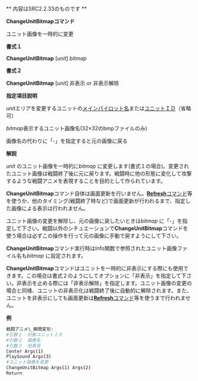 ** 内容はSRC2.2.33のものです **

**ChangeUnitBitmapコマンド**

ユニット画像を一時的に変更

**書式１**

**ChangeUnitBitmap** [*unit*] *bitmap*

**書式２**

**ChangeUnitBitmap** [*unit*] 非表示 or 非表示解除

**指定項目説明**

*unit*エリアを変更するユニットの[メインパイロット名](メインパイロット名.md)または[ユニットＩＤ](ユニットＩＤ.md)（省略可）

*bitmap*表示するユニット画像名(32×32のbmpファイルのみ)

画像名の代わりに「-」を指定すると元の画像に戻る

**解説**

*unit* のユニット画像を一時的に*bitmap* に変更します(書式１の場合)。変更されたユニット画像は戦闘終了後に元に戻ります。戦闘時に他の形態に変化して攻撃するような戦闘アニメを表現することを目的として作られています。

**ChangeUnitBitmap**コマンド自体は画面更新を行いません。[**Refresh**コマンド](Refreshコマンド.md)等を使うか、他のタイミング(戦闘終了時など)で画面更新が行われるまで、指定した画像による表示は行われません。

ユニット画像の変更を解除し、元の画像に戻したいときは*bitmap* に「-」を指定して下さい。戦闘以外のシチュエーションで**ChangeUnitBitmap**コマンドを使う場合は必ずこの操作を行って元の画像に手動で戻すようにして下さい。

**ChangeUnitBitmap**コマンド実行時はInfo関数で参照されたユニット画像ファイル名も*bitmap* に設定されます。

**ChangeUnitBitmap**コマンドはユニットを一時的に非表示にする際にも使用できます。この場合は書式２のようにしてオプションに「非表示」を指定して下さい。非表示を止める際には「非表示解除」を指定します。ユニット画像の変更の場合と同様、ユニットの非表示化は戦闘終了後に自動的に解除されます。また、ユニットを非表示にしても画面更新は[**Refresh**コマンド](Refreshコマンド.md)等を使うまで行われません。

**例**
```sh
戦闘アニメ\_瞬間変形:
#引数１  対象ユニットＩＤ
#引数２  画像名
#引数３  効果音
Center Args(1)
PlaySound Args(3)
#ユニット画像を変更
ChangeUnitBitmap Args(1) Args(2)
Return
```

